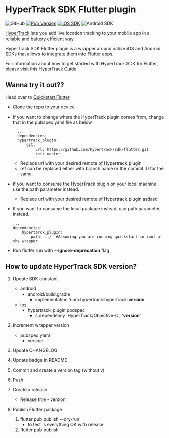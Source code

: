 
# HyperTrack SDK Flutter plugin 

![GitHub](https://img.shields.io/github/license/hypertrack/sdk-flutter.svg)
[![Pub Version](https://img.shields.io/pub/v/hypertrack_plugin?color=blueviolet)](https://pub.dev/packages/hypertrack_plugin)
[![iOS SDK](https://img.shields.io/badge/iOS%20SDK-4.12.3-brightgreen.svg)](https://cocoapods.org/pods/HyperTrack)
![Android SDK](https://img.shields.io/badge/Android%20SDK-6.2.0-brightgreen.svg)

[HyperTrack](https://www.hypertrack.com) lets you add live location tracking to your mobile app in a reliable and battery efficient way.

HyperTrack SDK Flutter plugin is a wrapper around native iOS and Android SDKs that allows to integrate them into Flutter apps.

For information about how to get started with HyperTrack SDK for Flutter, please visit this [HyperTrack Guide](https://hypertrack.com/docs/install-sdk-flutter).

## Wanna try it out??

Head over to [Quickstart Flutter](https://github.com/hypertrack/quickstart-flutter)
- Clone the repo to your device
- If you want to change where the HyperTrack plugin comes from, change that in the pubspec.yaml file as below

        ...
        dependencies:
    	hypertrack_plugin:
	    	git:
				url: https://github.com/hypertrack/sdk-flutter.git  
				ref: master
	- Replace url with your desired remote of Hypertrack plugin
	- ref can be replaced either with branch name or the commit ID for the same.
- If you want to consume the HyperTrack plugin on your local machine use the path parameter instead.
	- Replace url with your desired remote of Hypertrack plugin
	asdasd
 - If you want to consume the local package instead, use path parameter instead.
	````
	...
	dependencies:
		hypertarck_plugin:
			path: ../  #Assuming you are running quickstart in root of the wrapper
	````
- Run flutter run with **--ignore-deprecation** flag

## How to update HyperTrack SDK version?

1. Update SDK constant

    - android
        - android/build.gradle
            - implementation 'com.hypertrack:hypertrack:**version**
    - ios
        - hypertrack_plugin.podspec
            - s.dependency 'HyperTrack/Objective-C', '**version**'

2. Increment wrapper version
    - pubspec.yaml
        - version

3. Update CHANGELOG
4. Update badge in README
5. Commit and create a version tag (without v)
6. Push
7. Create a release
    - Release title - version
9. Publish Flutter package
    1. flutter pub publish --dry-run
        - to test is everything OK with release
    2. flutter pub publish
